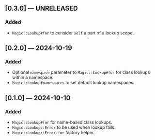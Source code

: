 ## [0.3.0] — UNRELEASED

### Added

- `Magic::Lookup#for` to consider `self` a part of a lookup scope.


## [0.2.0] — 2024-10-19

### Added

- Optional `namespace` parameter to `Magic::Lookup#for` for class lookups within a namespace.
- `Magic::Lookup#namespaces` to set default lookup namespaces.


## [0.1.0] — 2024-10-10

### Added

- `Magic::Lookup#for` for name-based class lookups.
- `Magic::Lookup::Error` to be used when lookup fails.
- `Magic::Lookup::Error.for` factory helper.
